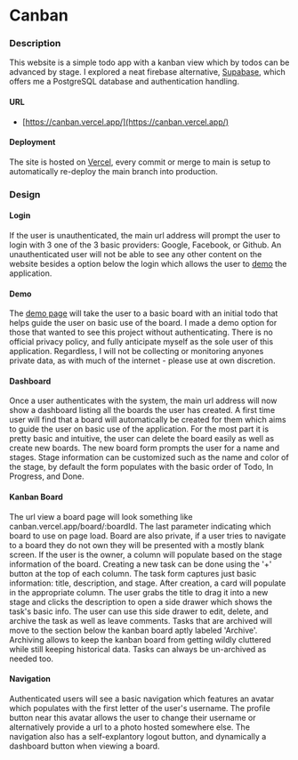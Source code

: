 # Canban

### Description

This website is a simple todo app with a kanban view which by todos can be advanced by stage. I explored a neat firebase alternative, [Supabase](https://supabase.com/), which offers me a PostgreSQL database and authentication handling.

#### URL

- [https://canban.vercel.app/](https://canban.vercel.app/)

#### Deployment

The site is hosted on [Vercel](https://vercel.com/), every commit or merge to main is setup to automatically re-deploy the main branch into production.

### Design

#### Login

If the user is unauthenticated, the main url address will prompt the user to login with 3 one of the 3 basic providers: Google, Facebook, or Github. An unauthenticated user will not be able to see any other content on the website besides a option below the login which allows the user to [demo](https://canban.vercel.app/demo) the application.

#### Demo

The [demo page](https://canban.vercel.app/demo) will take the user to a basic board with an initial todo that helps guide the user on basic use of the board. I made a demo option for those that wanted to see this project without authenticating. There is no official privacy policy, and fully anticipate myself as the sole user of this application. Regardless, I will not be collecting or monitoring anyones private data, as with much of the internet - please use at own discretion.

#### Dashboard

Once a user authenticates with the system, the main url address will now show a dashboard listing all the boards the user has created. A first time user will find that a board will automatically be created for them which aims to guide the user on basic use of the application. For the most part it is pretty basic and intuitive, the user can delete the board easily as well as create new boards. The new board form prompts the user for a name and stages. Stage information can be customized such as the name and color of the stage, by default the form populates with the basic order of Todo, In Progress, and Done.

#### Kanban Board

The url view a board page will look something like canban.vercel.app/board/:boardId. The last parameter indicating which board to use on page load. Board are also private, if a user tries to navigate to a board they do not own they will be presented with a mostly blank screen. If the user is the owner, a column will populate based on the stage information of the board. Creating a new task can be done using the '+' button at the top of each column. The task form captures just basic information: title, description, and stage. After creation, a card will populate in the appropriate column. The user grabs the title to drag it into a new stage and clicks the description to open a side drawer which shows the task's basic info. The user can use this side drawer to edit, delete, and archive the task as well as leave comments. Tasks that are archived will move to the section below the kanban board aptly labeled 'Archive'. Archiving allows to keep the kanban board from getting wildly cluttered while still keeping historical data. Tasks can always be un-archived as needed too.

#### Navigation

Authenticated users will see a basic navigation which features an avatar which populates with the first letter of the user's username. The profile button near this avatar allows the user to change their username or alternatively provide a url to a photo hosted somewhere else. The navigation also has a self-explantory logout button, and dynamically a dashboard button when viewing a board.
